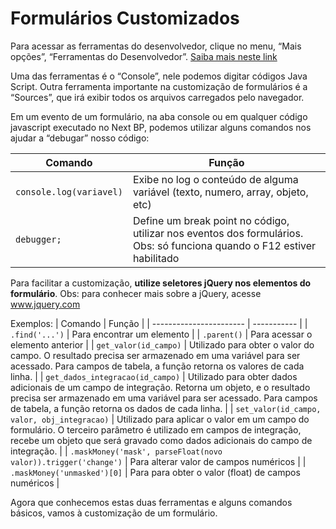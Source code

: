 # Formulários Customizados
Para acessar as ferramentas do desenvolvedor, clique no menu, “Mais opções”, “Ferramentas do Desenvolvedor”. [Saiba mais neste link](https://developers.google.com/web/tools/chrome-devtools/)

Uma das ferramentas é o “Console”, nele podemos digitar códigos Java Script. Outra ferramenta importante na customização de formulários é a “Sources”, que irá exibir todos os arquivos carregados pelo navegador.

Em um evento de um formulário, na aba console ou em qualquer código javascript executado no Next BP, podemos utilizar alguns comandos nos ajudar a “debugar” nosso código:

| Comando                 | Função      |
| ----------------------- | ----------- |
| `console.log(variavel)`   | Exibe no log o conteúdo de alguma variável (texto, numero, array, objeto, etc) |
| `debugger;`               | Define um break point no código, utilizar nos eventos dos formulários. Obs: só funciona quando o F12 estiver habilitado |

Para facilitar a customização, **utilize seletores jQuery nos elementos do formulário**. Obs: para conhecer mais sobre a jQuery, acesse www.jquery.com

Exemplos:
| Comando                 | Função      |
| ----------------------- | ----------- |
| `.find('...')` | Para encontrar um elemento |
| `.parent()` | Para acessar o elemento anterior |
| `get_valor(id_campo)` | Utilizado para obter o valor do campo. O resultado precisa ser armazenado em uma variável para ser acessado. Para campos de tabela, a função retorna os valores de cada linha. |
| `get_dados_integracao(id_campo)` | Utilizado para obter dados adicionais de um campo de integração. Retorna um objeto, e o resultado precisa ser armazenado em uma variável para ser acessado. Para campos de tabela, a função retorna os dados de cada linha. |
| `set_valor(id_campo, valor, obj_integracao)` | Utilizado para aplicar o valor em um campo do formulário. O terceiro parâmetro é utilizado em campos de integração, recebe um objeto que será gravado como dados adicionais do campo de integração. |
| `.maskMoney('mask', parseFloat(novo valor)).trigger('change')` | Para alterar valor de campos numéricos |
| `.maskMoney('unmasked')[0]` | Para para obter o valor (float) de campos numéricos |

Agora que conhecemos estas duas ferramentas e alguns comandos básicos, vamos à customização de um formulário.